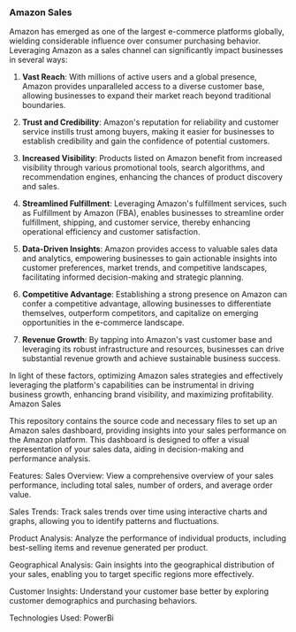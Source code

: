 ### **Amazon Sales**

Amazon has emerged as one of the largest e-commerce platforms globally, wielding considerable influence over consumer purchasing behavior. Leveraging Amazon as a sales channel can significantly impact businesses in several ways:

1. **Vast Reach**: With millions of active users and a global presence, Amazon provides unparalleled access to a diverse customer base, allowing businesses to expand their market reach beyond traditional boundaries.

2. **Trust and Credibility**: Amazon's reputation for reliability and customer service instills trust among buyers, making it easier for businesses to establish credibility and gain the confidence of potential customers.

3. **Increased Visibility**: Products listed on Amazon benefit from increased visibility through various promotional tools, search algorithms, and recommendation engines, enhancing the chances of product discovery and sales.

4. **Streamlined Fulfillment**: Leveraging Amazon's fulfillment services, such as Fulfillment by Amazon (FBA), enables businesses to streamline order fulfillment, shipping, and customer service, thereby enhancing operational efficiency and customer satisfaction.

5. **Data-Driven Insights**: Amazon provides access to valuable sales data and analytics, empowering businesses to gain actionable insights into customer preferences, market trends, and competitive landscapes, facilitating informed decision-making and strategic planning.

6. **Competitive Advantage**: Establishing a strong presence on Amazon can confer a competitive advantage, allowing businesses to differentiate themselves, outperform competitors, and capitalize on emerging opportunities in the e-commerce landscape.

7. **Revenue Growth**: By tapping into Amazon's vast customer base and leveraging its robust infrastructure and resources, businesses can drive substantial revenue growth and achieve sustainable business success.

In light of these factors, optimizing Amazon sales strategies and effectively leveraging the platform's capabilities can be instrumental in driving business growth, enhancing brand visibility, and maximizing profitability.
Amazon Sales

This repository contains the source code and necessary files to set up an Amazon sales dashboard, providing insights into your sales performance on the Amazon platform. This dashboard is designed to offer a visual representation of your sales data, aiding in decision-making and performance analysis.

Features:
Sales Overview: View a comprehensive overview of your sales performance, including total sales, number of orders, and average order value.

Sales Trends: Track sales trends over time using interactive charts and graphs, allowing you to identify patterns and fluctuations.

Product Analysis: Analyze the performance of individual products, including best-selling items and revenue generated per product.

Geographical Analysis: Gain insights into the geographical distribution of your sales, enabling you to target specific regions more effectively.

Customer Insights: Understand your customer base better by exploring customer demographics and purchasing behaviors.

Technologies Used:
PowerBi
